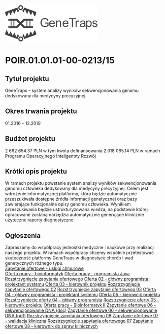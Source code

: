 ![](https://raw.githubusercontent.com/marpiech/genetraps-project-ncbir/master/1_white-1.png)
# POIR.01.01.01-00-0213/15
## Tytuł projektu
GeneTraps – system analizy wyników sekwencjonowania genomu dedykowany dla medycyny precyzyjnej
## Okres trwania projektu
01.2016 – 12.2019
## Budżet projektu
2 662 654.37 PLN w tym kwota dofinansowania 2 018 065.14 PLN w ramach Programu Operacyjnego Inteligentny Rozwój
## Krótki opis projektu
W ramach projektu powstanie system analizy wyników sekwencjonowania genomu człowieka dedykowany dla medycyny precyzyjnej. Celem jest wdrożenie informatycznej platformy, która będzie automatycznie przeszukiwała dostępne źródła informacji genetycznej oraz bazy zawierające funkcjonalne opisy genomu człowieka. Wynikiem przeszukiwania będzie ustrukturyzowana wiedza, na podstawie której opracowane zostaną narzędzia automatycznie generujące klinicznie użyteczne raporty diagnostyczne
## Ogłoszenia
Zapraszamy do współpracy jednostki medyczne i naukowe przy realizacji naszego projektu. W ramach współpracy chcemy wspólnie przetestować skuteczność platformy GeneTraps w diagnostyce chorób i wad genetycznych różnego typu.  
[Zapytanie ofertowe - usługi chmurowe](http://anakin.intelliseq.pl/owncloud/index.php/s/X0sJR412hBYWPW6)  
[Oferta pracy - bioinformatyk](http://anakin.intelliseq.pl/owncloud/index.php/s/X0sJR412hBYWPW6)
[Oferta pracy - programista Java](http://anakin.intelliseq.pl/owncloud/index.php/s/X0sJR412hBYWPW6)
[Rozstrzygnięcie zapytania ofertowego](http://anakin.intelliseq.pl/owncloud/index.php/s/RgaCEKF3Ivfk2yX)
[Oferta 02 - główny programista i projektant systemu](http://anakin.intelliseq.pl/owncloud/index.php/s/I98rDe5fSnwF1xQ)
[Oferta 03 - kierownik projektu](http://anakin.intelliseq.pl/owncloud/index.php/s/b0JkY2KohsGfmer)
[Rozstrzygnięcie zapytanie ofertowego 02](http://anakin.intelliseq.pl/owncloud/index.php/s/X1OQsYBQhAYPhDf)
[Rozstrzygnięcie zapytanie ofertowego 03](http://anakin.intelliseq.pl/owncloud/index.php/s/IFOSLBa124JRxmW)
[Oferta 04 - główny programista i projektant systemu](http://anakin.intelliseq.pl/owncloud/index.php/s/mlkE5YfiC3snyGQ)
[Oferta 05 - kierownik projektu](http://anakin.intelliseq.pl/owncloud/index.php/s/niLSseDXCObY5wj)
[Rozstrzygnięcie oferty 04 - główny programista](http://anakin.intelliseq.pl/owncloud/index.php/s/87stGJouYZxXO0g)
[Rozstrzygnięcie oferty 05 - kierownik projektu](http://anakin.intelliseq.pl/owncloud/index.php/s/xziunJynlyYc1jt)
[Oferta pracy - Bioinformatyk II](http://anakin.intelliseq.pl/owncloud/index.php/s/GCG4pPs5rzzHecP)
[Zapytanie ofertowe 06 - sekwencjonowanie DNA (doc)](http://anakin.intelliseq.pl/owncloud/index.php/s/X8Bg8z4C7ywWHu6)
[Zapytanie ofertowe 06 - sekwencjonowanie DNA (pdf)](http://anakin.intelliseq.pl/owncloud/index.php/s/rXAjhwhoEkpwdIl)
[Rozstrzygnięcie zapytania ofertowego 06](http://anakin.intelliseq.pl/owncloud/index.php/s/ZIewmRBfn0gnlAX)
[Zapytanie ofertowe 07 - walidacja kliniczna](http://anakin.intelliseq.pl/owncloud/index.php/s/gHtMjIh5VcA5v34)
[Rozstrzygnięcie zapytania ofertowego 07](http://anakin.intelliseq.pl/owncloud/index.php/s/vb8D5nYQopq8W0D)
[Zapytanie ofertowe 08 - kierownik do spraw klinicznych](http://anakin.intelliseq.pl/owncloud/index.php/s/4yHOOJXU0beP4zi)
